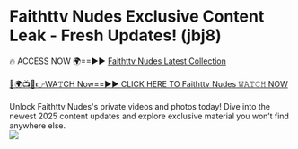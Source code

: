 # Faithttv Nudes Exclusive Content Leak - Fresh Updates! (jbj8)

🔥 ACCESS NOW 🌍==►► <a href="https://tinyurl.com/2mz8nhtm" rel="nofollow">Faithttv Nudes Latest Collection</a>
<br><br>
[🔴🌍📺📱👉WA𝚃CH Now==►► CLICK HERE TO Faithttv Nudes 𝚆𝙰𝚃𝙲𝙷 NOW](https://tinyurl.com/2mz8nhtm)
<br><br>
Unlock Faithttv Nudes's private videos and photos today! Dive into the newest 2025 content updates and explore exclusive material you won’t find anywhere else.
<br>
<a href="https://tinyurl.com/2mz8nhtm" rel="nofollow" data-target="animated-image.originalLink"><img src="https://camo.githubusercontent.com/8a4f000d20f83aca3bf7ec5f350d767afa0574a8a352519fd8cfa583a6f93a33/68747470733a2f2f692e696d6775722e636f6d2f644a486b345a712e676966" data-canonical-src="https://i.imgur.com/dJHk4Zq.gif" style="max-width: 100%; display: inline-block;" data-target="animated-image.originalImage"></a>
<br>
